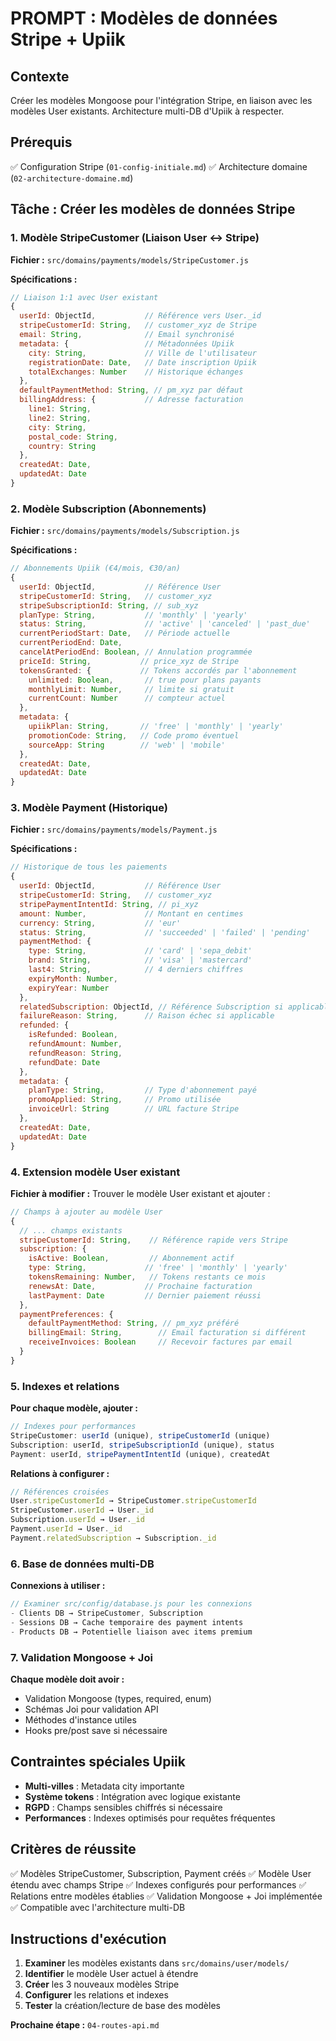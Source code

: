 # PROMPT : Modèles de données Stripe + Upiik

## Contexte
Créer les modèles Mongoose pour l'intégration Stripe, en liaison avec les modèles User existants. Architecture multi-DB d'Upiik à respecter.

## Prérequis
✅ Configuration Stripe (`01-config-initiale.md`)
✅ Architecture domaine (`02-architecture-domaine.md`)

## Tâche : Créer les modèles de données Stripe

### 1. Modèle StripeCustomer (Liaison User ↔ Stripe)

**Fichier :** `src/domains/payments/models/StripeCustomer.js`

**Spécifications :**
```javascript
// Liaison 1:1 avec User existant
{
  userId: ObjectId,           // Référence vers User._id
  stripeCustomerId: String,   // customer_xyz de Stripe
  email: String,              // Email synchronisé
  metadata: {                 // Métadonnées Upiik
    city: String,             // Ville de l'utilisateur
    registrationDate: Date,   // Date inscription Upiik
    totalExchanges: Number    // Historique échanges
  },
  defaultPaymentMethod: String, // pm_xyz par défaut
  billingAddress: {           // Adresse facturation
    line1: String,
    line2: String,
    city: String,
    postal_code: String,
    country: String
  },
  createdAt: Date,
  updatedAt: Date
}
```

### 2. Modèle Subscription (Abonnements)

**Fichier :** `src/domains/payments/models/Subscription.js`

**Spécifications :**
```javascript
// Abonnements Upiik (€4/mois, €30/an)
{
  userId: ObjectId,           // Référence User
  stripeCustomerId: String,   // customer_xyz
  stripeSubscriptionId: String, // sub_xyz
  planType: String,           // 'monthly' | 'yearly'
  status: String,             // 'active' | 'canceled' | 'past_due'
  currentPeriodStart: Date,   // Période actuelle
  currentPeriodEnd: Date,
  cancelAtPeriodEnd: Boolean, // Annulation programmée
  priceId: String,           // price_xyz de Stripe
  tokensGranted: {           // Tokens accordés par l'abonnement
    unlimited: Boolean,       // true pour plans payants
    monthlyLimit: Number,     // limite si gratuit
    currentCount: Number      // compteur actuel
  },
  metadata: {
    upiikPlan: String,       // 'free' | 'monthly' | 'yearly'
    promotionCode: String,   // Code promo éventuel
    sourceApp: String        // 'web' | 'mobile'
  },
  createdAt: Date,
  updatedAt: Date
}
```

### 3. Modèle Payment (Historique)

**Fichier :** `src/domains/payments/models/Payment.js`

**Spécifications :**
```javascript
// Historique de tous les paiements
{
  userId: ObjectId,           // Référence User
  stripeCustomerId: String,   // customer_xyz
  stripePaymentIntentId: String, // pi_xyz
  amount: Number,             // Montant en centimes
  currency: String,           // 'eur'
  status: String,             // 'succeeded' | 'failed' | 'pending'
  paymentMethod: {
    type: String,             // 'card' | 'sepa_debit'
    brand: String,            // 'visa' | 'mastercard'
    last4: String,            // 4 derniers chiffres
    expiryMonth: Number,
    expiryYear: Number
  },
  relatedSubscription: ObjectId, // Référence Subscription si applicable
  failureReason: String,      // Raison échec si applicable
  refunded: {
    isRefunded: Boolean,
    refundAmount: Number,
    refundReason: String,
    refundDate: Date
  },
  metadata: {
    planType: String,         // Type d'abonnement payé
    promoApplied: String,     // Promo utilisée
    invoiceUrl: String        // URL facture Stripe
  },
  createdAt: Date,
  updatedAt: Date
}
```

### 4. Extension modèle User existant

**Fichier à modifier :** Trouver le modèle User existant et ajouter :

```javascript
// Champs à ajouter au modèle User
{
  // ... champs existants
  stripeCustomerId: String,    // Référence rapide vers Stripe
  subscription: {
    isActive: Boolean,         // Abonnement actif
    type: String,             // 'free' | 'monthly' | 'yearly'
    tokensRemaining: Number,   // Tokens restants ce mois
    renewsAt: Date,           // Prochaine facturation
    lastPayment: Date         // Dernier paiement réussi
  },
  paymentPreferences: {
    defaultPaymentMethod: String, // pm_xyz préféré
    billingEmail: String,        // Email facturation si différent
    receiveInvoices: Boolean     // Recevoir factures par email
  }
}
```

### 5. Indexes et relations

**Pour chaque modèle, ajouter :**
```javascript
// Indexes pour performances
StripeCustomer: userId (unique), stripeCustomerId (unique)
Subscription: userId, stripeSubscriptionId (unique), status
Payment: userId, stripePaymentIntentId (unique), createdAt
```

**Relations à configurer :**
```javascript
// Références croisées
User.stripeCustomerId → StripeCustomer.stripeCustomerId
StripeCustomer.userId → User._id
Subscription.userId → User._id
Payment.userId → User._id
Payment.relatedSubscription → Subscription._id
```

### 6. Base de données multi-DB

**Connexions à utiliser :**
```javascript
// Examiner src/config/database.js pour les connexions
- Clients DB → StripeCustomer, Subscription
- Sessions DB → Cache temporaire des payment intents
- Products DB → Potentielle liaison avec items premium
```

### 7. Validation Mongoose + Joi

**Chaque modèle doit avoir :**
- Validation Mongoose (types, required, enum)
- Schémas Joi pour validation API
- Méthodes d'instance utiles
- Hooks pre/post save si nécessaire

## Contraintes spéciales Upiik
- **Multi-villes** : Metadata city importante
- **Système tokens** : Intégration avec logique existante
- **RGPD** : Champs sensibles chiffrés si nécessaire
- **Performances** : Indexes optimisés pour requêtes fréquentes

## Critères de réussite
✅ Modèles StripeCustomer, Subscription, Payment créés
✅ Modèle User étendu avec champs Stripe
✅ Indexes configurés pour performances
✅ Relations entre modèles établies
✅ Validation Mongoose + Joi implémentée
✅ Compatible avec l'architecture multi-DB

## Instructions d'exécution
1. **Examiner** les modèles existants dans `src/domains/user/models/`
2. **Identifier** le modèle User actuel à étendre
3. **Créer** les 3 nouveaux modèles Stripe
4. **Configurer** les relations et indexes
5. **Tester** la création/lecture de base des modèles

**Prochaine étape :** `04-routes-api.md`